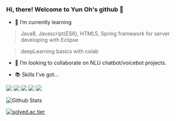 ### Hi, there! Welcome to Yun Oh's github 👋

<!--
**fkvl0327/fkvl0327** is a ✨ _special_ ✨ repository because its `README.md` (this file) appears on your GitHub profile.-->

- 🌱 I’m currently learning
> Java8, Javascript(ES6), HTML5, Spring framework for server developing with Eclipse

> deepLearning basics with colab

- 👯 I’m looking to collaborate on NLU chatbot/voicebot projects.

- 📚 Skills I've got...

<img src="https://img.shields.io/badge/JAVA-BLUEVIOLET?style=for-the-badge"> <img src="https://img.shields.io/badge/PYTHON-BLUEVIOLET?style=for-the-badge">
<img src="https://img.shields.io/badge/JAVASCRIPT-BLUEVIOLET?style=for-the-badge">
<img src="https://img.shields.io/badge/ORACLE-BLUEVIOLET?style=for-the-badge">
<img src="https://img.shields.io/badge/MariaDB-BLUEVIOLET?style=for-the-badge">

![Github Stats](https://github-readme-stats.vercel.app/api?username=fkvl0327&show_icons=true)

[![solved.ac tier](http://mazassumnida.wtf/api/generate_badge?boj=fkvl0327)](https://solved.ac/fkvl0327)
